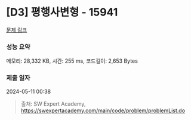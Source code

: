 # [D3] 평행사변형 - 15941 

[문제 링크](https://swexpertacademy.com/main/code/problem/problemDetail.do?contestProbId=AYVgOZEKOpcDFAQK) 

### 성능 요약

메모리: 28,332 KB, 시간: 255 ms, 코드길이: 2,653 Bytes

### 제출 일자

2024-05-11 00:38



> 출처: SW Expert Academy, https://swexpertacademy.com/main/code/problem/problemList.do